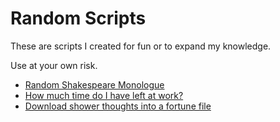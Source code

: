 # Random Scripts

These are scripts I created for fun or to expand my knowledge.

Use at your own risk.

* [Random Shakespeare Monologue](python/monologue.py)
* [How much time do I have left at work?](ruby/timeleft)
* [Download shower thoughts into a fortune file](python/showerthoughts.py)
